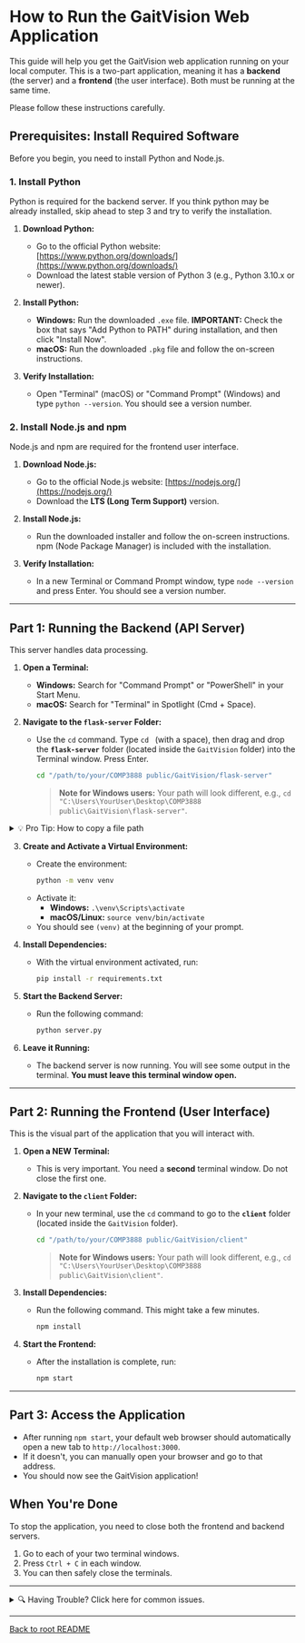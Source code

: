 # How to Run the GaitVision Web Application

This guide will help you get the GaitVision web application running on your local computer. This is a two-part application, meaning it has a **backend** (the server) and a **frontend** (the user interface). Both must be running at the same time.

Please follow these instructions carefully.

## Prerequisites: Install Required Software

Before you begin, you need to install Python and Node.js.

### 1. Install Python

Python is required for the backend server. If you think python may be already installed, skip ahead to step 3 and try to verify the installation.

1.  **Download Python:**
    *   Go to the official Python website: [https://www.python.org/downloads/](https://www.python.org/downloads/)
    *   Download the latest stable version of Python 3 (e.g., Python 3.10.x or newer).

2.  **Install Python:**
    *   **Windows:** Run the downloaded `.exe` file. **IMPORTANT:** Check the box that says "Add Python to PATH" during installation, and then click "Install Now".
    *   **macOS:** Run the downloaded `.pkg` file and follow the on-screen instructions.

3.  **Verify Installation:**
    *   Open "Terminal" (macOS) or "Command Prompt" (Windows) and type `python --version`. You should see a version number.

### 2. Install Node.js and npm

Node.js and npm are required for the frontend user interface.

1.  **Download Node.js:**
    *   Go to the official Node.js website: [https://nodejs.org/](https://nodejs.org/)
    *   Download the **LTS (Long Term Support)** version.

2.  **Install Node.js:**
    *   Run the downloaded installer and follow the on-screen instructions. npm (Node Package Manager) is included with the installation.

3.  **Verify Installation:**
    *   In a new Terminal or Command Prompt window, type `node --version` and press Enter. You should see a version number.

---

## Part 1: Running the Backend (API Server)

This server handles data processing.

1.  **Open a Terminal:**
    *   **Windows:** Search for "Command Prompt" or "PowerShell" in your Start Menu.
    *   **macOS:** Search for "Terminal" in Spotlight (Cmd + Space).

2.  **Navigate to the `flask-server` Folder:**
    *   Use the `cd` command. Type `cd ` (with a space), then drag and drop the **`flask-server`** folder (located inside the `GaitVision` folder) into the Terminal window. Press Enter.
        ```bash
        cd "/path/to/your/COMP3888 public/GaitVision/flask-server"
        ```

        > **Note for Windows users:** Your path will look different, e.g., `cd "C:\Users\YourUser\Desktop\COMP3888 public\GaitVision\flask-server"`.

<details>
<summary>💡 Pro Tip: How to copy a file path</summary>

*   **On macOS:** Right-click on a file or folder, hold down the `Option` key, and select "Copy [item name] as Pathname".
*   **On Windows:** Hold down the `Shift` key and right-click on a file or folder, then select "Copy as path".

You can then paste this path directly into the terminal after typing `cd `.
</details>

3.  **Create and Activate a Virtual Environment:**
    *   Create the environment:
        ```bash
        python -m venv venv
        ```
    *   Activate it:
        *   **Windows:** `.\venv\Scripts\activate`
        *   **macOS/Linux:** `source venv/bin/activate`
    *   You should see `(venv)` at the beginning of your prompt.

4.  **Install Dependencies:**
    *   With the virtual environment activated, run:
        ```bash
        pip install -r requirements.txt
        ```

5.  **Start the Backend Server:**
    *   Run the following command:
        ```bash
        python server.py
        ```

6.  **Leave it Running:**
    *   The backend server is now running. You will see some output in the terminal. **You must leave this terminal window open.**

---

## Part 2: Running the Frontend (User Interface)

This is the visual part of the application that you will interact with.

1.  **Open a NEW Terminal:**
    *   This is very important. You need a **second** terminal window. Do not close the first one.

2.  **Navigate to the `client` Folder:**
    *   In your new terminal, use the `cd` command to go to the **`client`** folder (located inside the `GaitVision` folder).
        ```bash
        cd "/path/to/your/COMP3888 public/GaitVision/client"
        ```

        > **Note for Windows users:** Your path will look different, e.g., `cd "C:\Users\YourUser\Desktop\COMP3888 public\GaitVision\client"`.

3.  **Install Dependencies:**
    *   Run the following command. This might take a few minutes.
        ```bash
        npm install
        ```

4.  **Start the Frontend:**
    *   After the installation is complete, run:
        ```bash
        npm start
        ```

---

## Part 3: Access the Application

*   After running `npm start`, your default web browser should automatically open a new tab to `http://localhost:3000`.
*   If it doesn't, you can manually open your browser and go to that address.
*   You should now see the GaitVision application!

## When You're Done

To stop the application, you need to close both the frontend and backend servers.

1.  Go to each of your two terminal windows.
2.  Press `Ctrl + C` in each window.
3.  You can then safely close the terminals.

---

<details>
<summary>🔍 Having Trouble? Click here for common issues.</summary>

*   **`command not found` (e.g., `python`, `npm`):** This usually means the program was not added to your system's PATH.
    *   **For Python:** When installing, make sure to check the box that says "Add Python to PATH".
    *   **For Node.js/npm:** The installer should do this automatically. If not, re-installing the LTS version is the easiest fix.

*   **`pip install` or `npm install` fails:** This is often a network issue. Make sure you are connected to the internet. If you are on a corporate or university network, you may need to configure a proxy.

*   **Server doesn't start or crashes:**
    *   Look for an **"Address already in use"** error in the terminal. This means another application is using the required port (e.g., 3000 or 5000). You will need to close that other application or restart your computer.
    *   For any other errors, try to read the message in the terminal carefully. It will often give you a clue as to what went wrong.

</details>

---
[Back to root README](../README.md)

